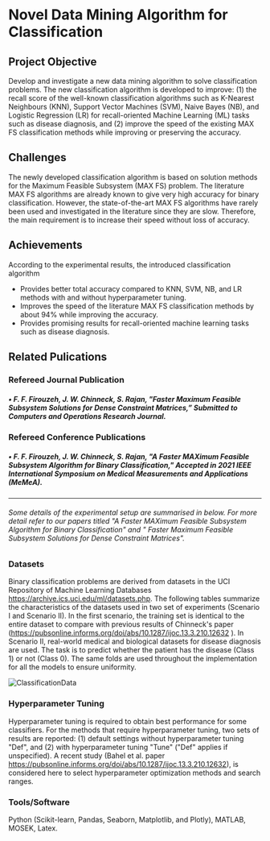 # Novel Data Mining Algorithm for Classification

## Project Objective 
Develop and investigate a new data mining algorithm to solve classification problems.  The new classification algorithm is developed to improve: (1) the recall score of the well-known classification algorithms such as K-Nearest Neighbours (KNN), Support Vector Machines (SVM), Naive Bayes (NB), and Logistic Regression (LR) for recall-oriented Machine Learning (ML) tasks such as disease diagnosis, and (2) improve the speed of the existing MAX FS classification methods while improving or preserving the accuracy.

## Challenges 
The newly developed classification algorithm is based on solution methods for the Maximum Feasible Subsystem (MAX FS) problem. The literature MAX FS algorithms are already known to give very high accuracy for binary classification. However, the state-of-the-art MAX FS algorithms have rarely been used and investigated in the literature since they are slow. Therefore, the main requirement is to increase their speed without loss of accuracy.

## Achievements
According to the experimental results, the introduced classification algorithm

- Provides better total accuracy compared to KNN, SVM, NB, and LR methods with and without hyperparameter tuning. 
- Improves the speed of the literature MAX FS classification methods by about 94% while improving the accuracy.
- Provides promising results for recall-oriented machine learning tasks such as disease diagnosis. 

## Related Pulications
### Refereed Journal Publication

##### •	F. F. Firouzeh, J. W. Chinneck, S. Rajan, "Faster Maximum Feasible Subsystem Solutions for Dense Constraint Matrices,” Submitted to Computers and Operations Research Journal.

### Refereed Conference Publications

##### •	F. F. Firouzeh, J. W. Chinneck, S. Rajan, "A Faster MAXimum Feasible Subsystem Algorithm for Binary Classification," Accepted in 2021 IEEE International Symposium on Medical Measurements and Applications (MeMeA).



-----------------------------------------------------------------------------------------------------------------------------------------------------------------------------------
###### Some details of the experimental setup are summarised in below. For more detail refer to our papers titled "A Faster MAXimum Feasible Subsystem Algorithm for Binary Classification" and " Faster Maximum Feasible Subsystem Solutions for Dense Constraint Matrices".

### Datasets
 Binary classification problems are derived from datasets in the UCI Repository of Machine Learning Databases https://archive.ics.uci.edu/ml/datasets.php. The following tables summarize the characteristics of the datasets used in two set of experiments (Scenario I and Scenario II). In the first scenario, the training set is identical to the entire dataset to compare with previous results of Chinneck's paper (https://pubsonline.informs.org/doi/abs/10.1287/ijoc.13.3.210.12632 ). In Scenario II, real-world medical and biological datasets for disease diagnosis are used. The task is to predict whether the patient has the disease (Class 1) or not (Class 0). The same folds are used throughout the implementation for all the models to ensure uniformity.

![ClassificationData](https://user-images.githubusercontent.com/59096353/114231621-a9c6b880-9948-11eb-9bc4-508e4ba45e78.png)

### Hyperparameter Tuning

Hyperparameter tuning is required to obtain best performance for some classifiers. For the methods that require hyperparameter tuning, two sets of results are reported: (1) default settings without hyperparameter tuning "Def", and (2) with hyperparameter tuning "Tune" ("Def" applies if unspecified). A recent study (Bahel et al. paper https://pubsonline.informs.org/doi/abs/10.1287/ijoc.13.3.210.12632), is considered here to select hyperparameter optimization methods and search ranges.

### Tools/Software
Python (Scikit-learn, Pandas, Seaborn, Matplotlib, and Plotly), MATLAB, MOSEK, Latex.

